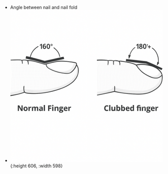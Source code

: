 - Angle between nail and nail fold
- ![lovibond angle](assets/lovibond_angle/lovibond_angle.png){:height 606, :width 598}